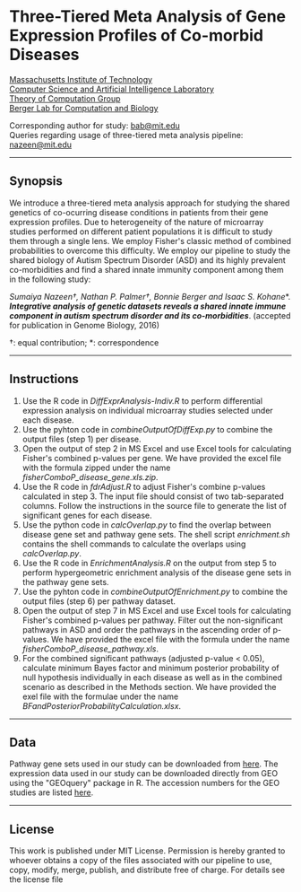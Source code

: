 # Three-Tiered Meta Analysis of Gene Expression Profiles of Co-morbid Diseases
[Massachusetts Institute of Technology](http://web.mit.edu)</br>
[Computer Science and Artificial Intelligence Laboratory](www.csail.mit.edu)</br>
[Theory of Computation Group](http://theory.lcs.mit.edu)</br>
[Berger Lab for Computation and Biology](people.csail.mit.edu/bab/index.html)</br>

Corresponding author for study: bab@mit.edu</br>
Queries regarding usage of three-tiered meta analysis pipeline: nazeen@mit.edu</br>

---
## Synopsis
We introduce a three-tiered meta analysis approach for studying the shared genetics of co-ocurring disease conditions in patients from their gene expression profiles. Due to heterogeneity of the nature of microarray studies performed on different patient populations it is difficult to study them through a single lens. We employ Fisher's classic method of combined probabilities to overcome this difficulty. We employ our pipeline to study the shared biology of Autism Spectrum Disorder (ASD) and its highly prevalent co-morbidities and find a shared innate immunity component among them in the following study:

**Sumaiya Nazeen†, Nathan P. Palmer†, Bonnie Berger* and Isaac S. Kohane**. **_Integrative analysis of genetic datasets reveals a shared innate immune component in autism spectrum disorder and its co-morbidities_**. (accepted for publication in Genome Biology, 2016)

†: equal contribution; *: correspondence

---
## Instructions
1. Use the R code in _DiffExprAnalysis-Indiv.R_ to perform differential expression analysis on individual microarray studies selected under each disease.
2. Use the pyhton code in _combineOutputOfDiffExp.py_ to combine the output files (step 1) per disease.
3. Open the output of step 2 in MS Excel and use Excel tools for calculating Fisher's combined p-values per gene. We have provided the excel file with the formula zipped under the name _fisherComboP_disease_gene.xls.zip_.
4. Use the R code in _fdrAdjust.R_ to adjust Fisher's combine p-values calculated in step 3. The input file should consist of two tab-separated columns. Follow the instructions in the source file to generate the list of significant genes for each disease.
5. Use the python code in _calcOverlap.py_ to find the overlap between disease gene set and pathway gene sets. The shell script _enrichment.sh_ contains the shell commands to calculate the overlaps using _calcOverlap.py_.
6. Use the R code in _EnrichmentAnalysis.R_ on the output from step 5 to perform hypergeometric enrichment analysis of the disease gene sets in the pathway gene sets.
7. Use the pyhton code in _combineOutputOfEnrichment.py_ to combine the output files (step 6) per pathway dataset.
8. Open the output of step 7 in MS Excel and use Excel tools for calculating Fisher's combined p-values per pathway. Filter out the non-significant pathways in ASD and order the pathways in the ascending order of p-values. We have provided the excel file with the formula under the name _fisherComboP_disease_pathway.xls_.
9. For the combined significant pathways (adjusted p-value < 0.05), calculate minimum Bayes factor and minimum posterior probability of null hypothesis individually in each disease as well as in the combined scenario as described in the Methods section. We have provided the exel file with the formulae under the name _BFandPosteriorProbabilityCalculation.xlsx_.

---
## Data
Pathway gene sets used in our study can be downloaded from [here](http://groups.csail.mit.edu/cb/3TierMA/data/Pathways.zip). The expression data used in our study can be downloaded directly from GEO using the "GEOquery" package in R. The accession numbers for the GEO studies are listed [here](http://groups.csail.mit.edu/cb/3TierMA/data/Accessions.docx).

---
## License
This work is published under MIT License. Permission is hereby granted to whoever obtains a copy of the files associated with our pipeline to use, copy, modify, merge, publish, and distribute free of charge. For details see the license file

